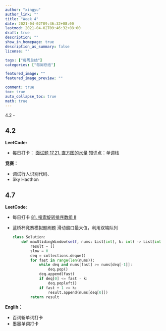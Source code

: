 ```yaml
---
author: "xingyu"
author_link: ""
title: "Week_4"
date: 2021-04-02T09:46:32+08:00
lastmod: 2021-04-02T09:46:32+08:00
draft: true
description: ""
show_in_homepage: true
description_as_summary: false
license: ""

tags: ["每周总结"]
categories: ["每周总结"]

featured_image: ""
featured_image_preview: ""

comment: true
toc: true
auto_collapse_toc: true
math: true
---
```


4.2 - 

<!--more-->

## 4.2

**LeetCode:**

* 每日打卡： [面试题 17.21. 直方图的水量](https://leetcode-cn.com/problems/volume-of-histogram-lcci/)  知识点：单调栈

**竞赛：**

* 调试行人识别代码、
* Sky Hacthon 

## 4.7

**LeetCode:**

* 每日打卡 [81. 搜索旋转排序数组 II](https://leetcode-cn.com/problems/search-in-rotated-sorted-array-ii/)

* 蓝桥杯竞赛模拟题刷题   滑动窗口最大值，利用双端队列

  ```python
  class Solution:
      def maxSlidingWindow(self, nums: List[int], k: int) -> List[int]:
          result = []
          slow = 0
          deq = collections.deque()
          for fast in range(len(nums)):
              while deq and nums[fast] >= nums[deq[-1]]:
                  deq.pop()
              deq.append(fast)
              if deq[0] <= fast - k:                   
                  deq.popleft()
              if fast + 1 >= k:
                  result.append(nums[deq[0]])
          return result
  ```

**Englih：**

* 百词斩单词打卡
* 墨墨单词打卡

